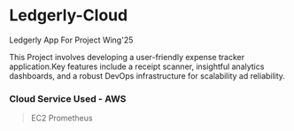 # Ledgerly-Cloud
Ledgerly App For Project Wing'25

This Project involves developing a user-friendly expense tracker application.Key features include a receipt scanner, insightful analytics dashboards, and a robust DevOps infrastructure for scalability ad reliability.

### Cloud Service Used - AWS
> EC2
Prometheus

